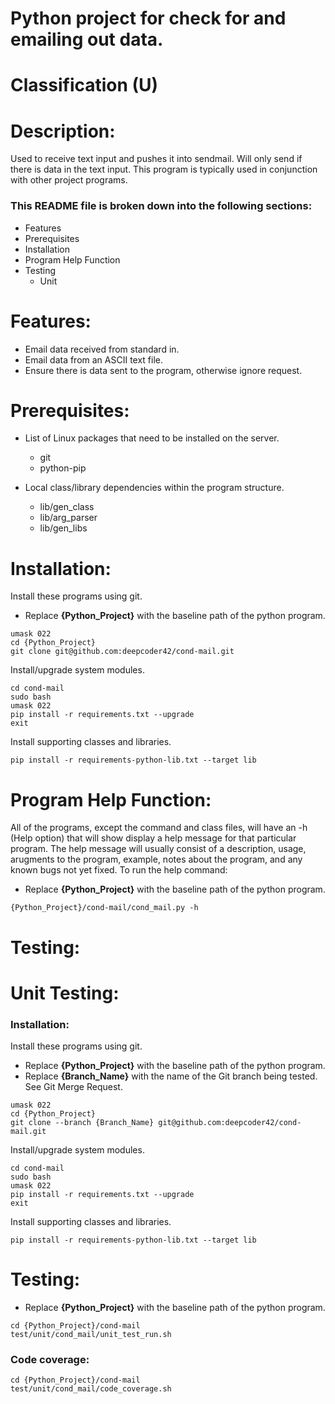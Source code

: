 # Python project for check for and emailing out data.
# Classification (U)

# Description:
  Used to receive text input and pushes it into sendmail.  Will only send if there is data in the text input.  This program is typically used in conjunction with other project programs.


###  This README file is broken down into the following sections:
  * Features
  * Prerequisites
  * Installation
  * Program Help Function
  * Testing
    - Unit


# Features:
  * Email data received from standard in.
  * Email data from an ASCII text file.
  * Ensure there is data sent to the program, otherwise ignore request.

# Prerequisites:

  * List of Linux packages that need to be installed on the server.
    - git
    - python-pip

  * Local class/library dependencies within the program structure.
    - lib/gen_class
    - lib/arg_parser
    - lib/gen_libs


# Installation:

Install these programs using git.
  * Replace **{Python_Project}** with the baseline path of the python program.

```
umask 022
cd {Python_Project}
git clone git@github.com:deepcoder42/cond-mail.git
```

Install/upgrade system modules.

```
cd cond-mail
sudo bash
umask 022
pip install -r requirements.txt --upgrade
exit
```

Install supporting classes and libraries.

```
pip install -r requirements-python-lib.txt --target lib
```


# Program Help Function:

  All of the programs, except the command and class files, will have an -h (Help option) that will show display a help message for that particular program.  The help message will usually consist of a description, usage, arugments to the program, example, notes about the program, and any known bugs not yet fixed.  To run the help command:
  * Replace **{Python_Project}** with the baseline path of the python program.

```
{Python_Project}/cond-mail/cond_mail.py -h
```


# Testing:

# Unit Testing:

### Installation:

Install these programs using git.
  * Replace **{Python_Project}** with the baseline path of the python program.
  * Replace **{Branch_Name}** with the name of the Git branch being tested.  See Git Merge Request.

```
umask 022
cd {Python_Project}
git clone --branch {Branch_Name} git@github.com:deepcoder42/cond-mail.git
```

Install/upgrade system modules.

```
cd cond-mail
sudo bash
umask 022
pip install -r requirements.txt --upgrade
exit
```

Install supporting classes and libraries.

```
pip install -r requirements-python-lib.txt --target lib
```

# Testing:
  * Replace **{Python_Project}** with the baseline path of the python program.

```
cd {Python_Project}/cond-mail
test/unit/cond_mail/unit_test_run.sh
```

### Code coverage:

```
cd {Python_Project}/cond-mail
test/unit/cond_mail/code_coverage.sh
```

